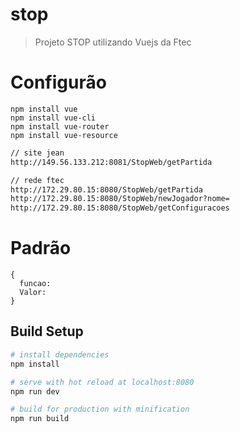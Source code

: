 # stop

> Projeto STOP utilizando Vuejs da Ftec

# Configurão
```
npm install vue
npm install vue-cli
npm install vue-router
npm install vue-resource
```

``` bash
// site jean
http://149.56.133.212:8081/StopWeb/getPartida

// rede ftec
http://172.29.80.15:8080/StopWeb/getPartida
http://172.29.80.15:8080/StopWeb/newJogador?nome=
http://172.29.80.15:8080/StopWeb/getConfiguracoes
```

# Padrão
```
{
  funcao:
  Valor:
}

```

## Build Setup

``` bash
# install dependencies
npm install

# serve with hot reload at localhost:8080
npm run dev

# build for production with minification
npm run build
```
